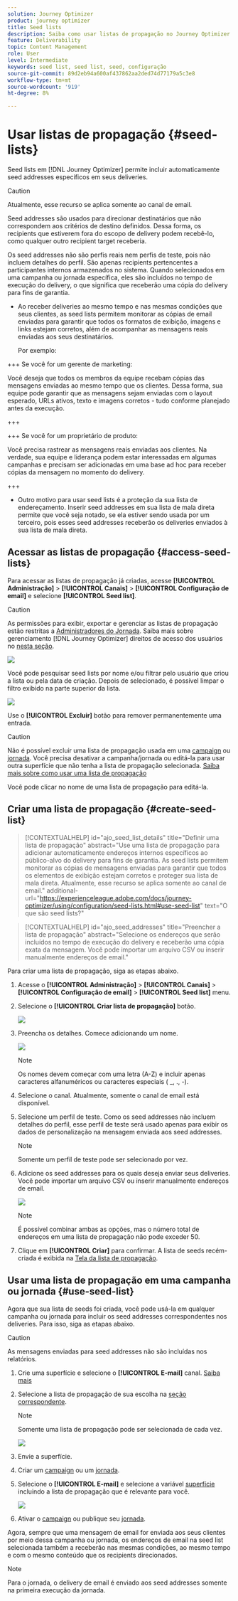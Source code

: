```yaml
---
solution: Journey Optimizer
product: journey optimizer
title: Seed lists
description: Saiba como usar listas de propagação no Journey Optimizer
feature: Deliverability
topic: Content Management
role: User
level: Intermediate
keywords: seed list, seed list, seed, configuração
source-git-commit: 89d2eb94a600af437862aa2ded74d77179a5c3e8
workflow-type: tm+mt
source-wordcount: '919'
ht-degree: 8%

---
```


# Usar listas de propagação {#seed-lists}

Seed lists em [!DNL Journey Optimizer] permite incluir automaticamente seed addresses específicos em seus deliveries.

>[!CAUTION]
>
>Atualmente, esse recurso se aplica somente ao canal de email.

Seed addresses são usados para direcionar destinatários que não correspondem aos critérios de destino definidos. Dessa forma, os recipients que estiverem fora do escopo de delivery podem recebê-lo, como qualquer outro recipient target receberia.

Os seed addresses não são perfis reais nem perfis de teste, pois não incluem detalhes do perfil. São apenas recipients pertencentes a participantes internos armazenados no sistema. Quando selecionados em uma campanha ou jornada específica, eles são incluídos no tempo de execução do delivery, o que significa que receberão uma cópia do delivery para fins de garantia.

* Ao receber deliveries ao mesmo tempo e nas mesmas condições que seus clientes, as seed lists permitem monitorar as cópias de email enviadas para garantir que todos os formatos de exibição, imagens e links estejam corretos, além de acompanhar as mensagens reais enviadas aos seus destinatários.

  Por exemplo:

+++ Se você for um gerente de marketing:

  Você deseja que todos os membros da equipe recebam cópias das mensagens enviadas ao mesmo tempo que os clientes. Dessa forma, sua equipe pode garantir que as mensagens sejam enviadas com o layout esperado, URLs ativos, texto e imagens corretos - tudo conforme planejado antes da execução.

+++

+++ Se você for um proprietário de produto:

  Você precisa rastrear as mensagens reais enviadas aos clientes. Na verdade, sua equipe e liderança podem estar interessadas em algumas campanhas e precisam ser adicionadas em uma base ad hoc para receber cópias da mensagem no momento do delivery.

+++

* Outro motivo para usar seed lists é a proteção da sua lista de endereçamento. Inserir seed addresses em sua lista de mala direta permite que você seja notado, se ela estiver sendo usada por um terceiro, pois esses seed addresses receberão os deliveries enviados à sua lista de mala direta.

## Acessar as listas de propagação {#access-seed-lists}

Para acessar as listas de propagação já criadas, acesse **[!UICONTROL Administração]** > **[!UICONTROL Canais]** > **[!UICONTROL Configuração de email]** e selecione **[!UICONTROL Seed list]**.

>[!CAUTION]
>
>As permissões para exibir, exportar e gerenciar as listas de propagação estão restritas a [Administradores do Jornada](../administration/ootb-product-profiles.md#journey-administrator). Saiba mais sobre gerenciamento [!DNL Journey Optimizer] direitos de acesso dos usuários no [nesta seção](../administration/permissions-overview.md).

![](assets/seed-list-access.png)

Você pode pesquisar seed lists por nome e/ou filtrar pelo usuário que criou a lista ou pela data de criação. Depois de selecionado, é possível limpar o filtro exibido na parte superior da lista.

![](assets/seed-list-filtering.png)

Use o **[!UICONTROL Excluir]** botão para remover permanentemente uma entrada.

>[!CAUTION]
>
>Não é possível excluir uma lista de propagação usada em uma [campaign](../campaigns/review-activate-campaign.md) ou [jornada](../building-journeys/publishing-the-journey.md). Você precisa desativar a campanha/jornada ou editá-la para usar outra superfície que não tenha a lista de propagação selecionada. [Saiba mais sobre como usar uma lista de propagação](#use-seed-list)

Você pode clicar no nome de uma lista de propagação para editá-la. <!--Use the **[!UICONTROL Edit]** button to edit a seed list.-->

## Criar uma lista de propagação {#create-seed-list}

>[!CONTEXTUALHELP]
>id="ajo_seed_list_details"
>title="Definir uma lista de propagação"
>abstract="Use uma lista de propagação para adicionar automaticamente endereços internos específicos ao público-alvo do delivery para fins de garantia. As seed lists permitem monitorar as cópias de mensagens enviadas para garantir que todos os elementos de exibição estejam corretos e proteger sua lista de mala direta. Atualmente, esse recurso se aplica somente ao canal de email."
>additional-url="https://experienceleague.adobe.com/docs/journey-optimizer/using/configuration/seed-lists.html#use-seed-list" text="O que são seed lists?"

>[!CONTEXTUALHELP]
>id="ajo_seed_addresses"
>title="Preencher a lista de propagação"
>abstract="Selecione os endereços que serão incluídos no tempo de execução do delivery e receberão uma cópia exata da mensagem. Você pode importar um arquivo CSV ou inserir manualmente endereços de email."

Para criar uma lista de propagação, siga as etapas abaixo.

1. Acesse o **[!UICONTROL Administração]** > **[!UICONTROL Canais]** > **[!UICONTROL Configuração de email]** > **[!UICONTROL Seed list]** menu.

1. Selecione o **[!UICONTROL Criar lista de propagação]** botão.

   ![](assets/seed-list-create-button.png)

1. Preencha os detalhes. Comece adicionando um nome.

   ![](assets/seed-list-details.png)

   >[!NOTE]
   >
   >Os nomes devem começar com uma letra (A-Z) e incluir apenas caracteres alfanuméricos ou caracteres especiais ( _, ., -).

1. Selecione o canal. Atualmente, somente o canal de email está disponível.

1. Selecione um perfil de teste. Como os seed addresses não incluem detalhes do perfil, esse perfil de teste será usado apenas para exibir os dados de personalização na mensagem enviada aos seed addresses.

   >[!NOTE]
   >
   >Somente um perfil de teste pode ser selecionado por vez.

1. Adicione os seed addresses para os quais deseja enviar seus deliveries. Você pode importar um arquivo CSV ou inserir manualmente endereços de email.

   ![](assets/seed-list-email-addresses.png)

   >[!NOTE]
   >
   >É possível combinar ambas as opções, mas o número total de endereços em uma lista de propagação não pode exceder 50.

1. Clique em **[!UICONTROL Criar]** para confirmar. A lista de seeds recém-criada é exibida na [Tela da lista de propagação](#access-seed-lists).

## Usar uma lista de propagação em uma campanha ou jornada {#use-seed-list}

Agora que sua lista de seeds foi criada, você pode usá-la em qualquer campanha ou jornada para incluir os seed addresses correspondentes nos deliveries. Para isso, siga as etapas abaixo.

>[!CAUTION]
>
>As mensagens enviadas para seed addresses não são incluídas nos relatórios.

1. Crie uma superfície e selecione o **[!UICONTROL E-mail]** canal. [Saiba mais](../email/email-settings.md)

1. Selecione a lista de propagação de sua escolha na [seção correspondente](../email/email-settings.md#seed-list).

   >[!NOTE]
   >
   >Somente uma lista de propagação pode ser selecionada de cada vez.

   ![](assets/seed-list-surface.png)

1. Envie a superfície.

1. Criar um [campaign](../campaigns/create-campaign.md) ou um [jornada](../building-journeys/journey-gs.md).

1. Selecione o **[!UICONTROL E-mail]** e selecione a variável [superfície](channel-surfaces.md) incluindo a lista de propagação que é relevante para você.

   ![](assets/seed-list-campaign-email.png)

1. Ativar o [campaign](../campaigns/review-activate-campaign.md) ou publique seu [jornada](../building-journeys/publishing-the-journey.md).

Agora, sempre que uma mensagem de email for enviada aos seus clientes por meio dessa campanha ou jornada, os endereços de email na seed list selecionada também a receberão nas mesmas condições, ao mesmo tempo e com o mesmo conteúdo que os recipients direcionados.

>[!NOTE]
>
>Para o jornada, o delivery de email é enviado aos seed addresses somente na primeira execução da jornada.

